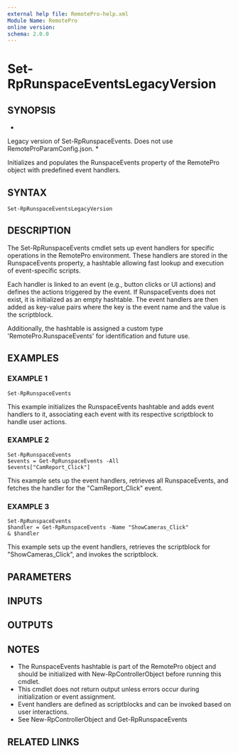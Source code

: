 ```yaml
---
external help file: RemotePro-help.xml
Module Name: RemotePro
online version:
schema: 2.0.0
---
```


# Set-RpRunspaceEventsLegacyVersion

## SYNOPSIS
*
Legacy version of Set-RpRunspaceEvents.
Does not use RemoteProParamConfig.json.
*

Initializes and populates the RunspaceEvents property of the RemotePro
object with predefined event handlers.

## SYNTAX

```
Set-RpRunspaceEventsLegacyVersion
```

## DESCRIPTION
The Set-RpRunspaceEvents cmdlet sets up event handlers for specific
operations in the RemotePro environment.
These handlers are stored in
the RunspaceEvents property, a hashtable allowing fast lookup and
execution of event-specific scripts.

Each handler is linked to an event (e.g., button clicks or UI actions)
and defines the actions triggered by the event.
If RunspaceEvents does
not exist, it is initialized as an empty hashtable.
The event handlers
are then added as key-value pairs where the key is the event name and
the value is the scriptblock.

Additionally, the hashtable is assigned a custom type
'RemotePro.RunspaceEvents' for identification and future use.

## EXAMPLES

### EXAMPLE 1
```
Set-RpRunspaceEvents
```

This example initializes the RunspaceEvents hashtable and adds event
handlers to it, associating each event with its respective scriptblock
to handle user actions.

### EXAMPLE 2
```
Set-RpRunspaceEvents
$events = Get-RpRunspaceEvents -All
$events["CamReport_Click"]
```

This example sets up the event handlers, retrieves all RunspaceEvents,
and fetches the handler for the "CamReport_Click" event.

### EXAMPLE 3
```
Set-RpRunspaceEvents
$handler = Get-RpRunspaceEvents -Name "ShowCameras_Click"
& $handler
```

This example sets up the event handlers, retrieves the scriptblock for
"ShowCameras_Click", and invokes the scriptblock.

## PARAMETERS

## INPUTS

## OUTPUTS

## NOTES
- The RunspaceEvents hashtable is part of the RemotePro object and
  should be initialized with New-RpControllerObject before running
  this cmdlet.
- This cmdlet does not return output unless errors occur during
  initialization or event assignment.
- Event handlers are defined as scriptblocks and can be invoked
  based on user interactions.
- See New-RpControllerObject and Get-RpRunspaceEvents

## RELATED LINKS
